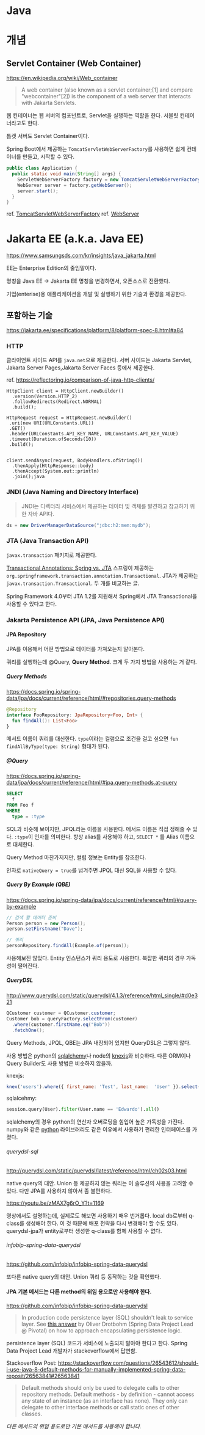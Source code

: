 # Java

# 개념

## Servlet Container (Web Container)

https://en.wikipedia.org/wiki/Web_container

> A web container (also known as a servlet container;[1] and compare "webcontainer"[2]) is the component of a web server that interacts with Jakarta Servlets.

웹 컨테이너는 웹 서버의 컴포넌트로, Servlet을 실행하는 역할을 한다. 서블릿 컨테이너라고도 한다.

톰캣 서버도 Servlet Container이다.

Spring Boot에서 제공하는 `TomcatServletWebServerFactory`를 사용하면 쉽게 컨테이너를 만들고, 시작할 수 있다.

```java
public class Application {
  public static void main(String[] args} {
    ServletWebServerFactory factory = new TomcatServletWebServerFactory();
    WebServer server = factory.getWebServer();
    server.start();
  }
}
```

ref. [TomcatServletWebServerFactory](https://docs.spring.io/spring-boot/docs/current/api/org/springframework/boot/web/embedded/tomcat/TomcatServletWebServerFactory.html)
ref. [WebServer](https://docs.spring.io/spring-boot/docs/current/api/org/springframework/boot/web/server/WebServer.html)

# Jakarta EE (a.k.a. Java EE)

https://www.samsungsds.com/kr/insights/java_jakarta.html

EE는 Enterprise Edition의 줄임말이다.

명칭을 Java EE -> Jakarta EE 명칭을 변경하면서, 오픈소스로 전환했다.

기업(enterise)용 애플리케이션을 개발 및 실행하기 위한 기술과 환경을 제공한다.

## 포함하는 기술

https://jakarta.ee/specifications/platform/8/platform-spec-8.html#a84

### HTTP

클라이언트 사이드 API를 `java.net`으로 제공한다. 서버 사이드는 Jakarta Servlet, Jakarta Server Pages,Jakarta Server Faces 등에서 제공한다.

ref. https://reflectoring.io/comparison-of-java-http-clients/
```
HttpClient client = HttpClient.newBuilder()
  .version(Version.HTTP_2)
  .followRedirects(Redirect.NORMAL)
  .build();

HttpRequest request = HttpRequest.newBuilder()
 .uri(new URI(URLConstants.URL))
 .GET()
 .header(URLConstants.API_KEY_NAME, URLConstants.API_KEY_VALUE)
 .timeout(Duration.ofSeconds(10))
 .build();


client.sendAsync(request, BodyHandlers.ofString())
  .thenApply(HttpResponse::body)
  .thenAccept(System.out::println)
  .join();java
```

### JNDI (Java Naming and Directory Interface)

> JNDI는 디렉터리 서비스에서 제공하는 데이터 및 객체를 발견하고 참고하기 위한 자바 API다.

```java
ds = new DriverManagerDataSource("jdbc:h2:mem:mydb");
```

### JTA (Java Transaction API)

`javax.transaction` 패키지로 제공한다.

[Transactional Annotations: Spring vs. JTA](https://www.baeldung.com/spring-vs-jta-transactional)
스프링이 제공하는 `org.springframework.transaction.annotation.Transactional`. JTA가 제공하는 `javax.transaction.Transactional`. 두 개를 비교하는 글.

Spring Framework 4.0부터 JTA 1.2를 지원해서 Spring에서 JTA Transactional을 사용할 수 있다고 한다.

### Jakarta Persistence API (JPA, Java Persistence API)

#### JPA Repository

JPA를 이용해서 어떤 방법으로 데이터를 가져오는지 알아본다.

쿼리를 실행하는데 @Query, **Query Method**. 크게 두 가지 방법을 사용하는 거 같다.

##### Query Methods

https://docs.spring.io/spring-data/jpa/docs/current/reference/html/#repositories.query-methods

```kotlin
@Repository
interface FooRepository: JpaRepository<Foo, Int> {
  fun findAll(): List<Foo>
}
```

메서드 이름이 쿼리를 대신한다. `type`이라는 컬럼으로 조건을 걸고 싶으면
`fun findAllByType(type: String)` 형태가 된다.

##### @Query

https://docs.spring.io/spring-data/jpa/docs/current/reference/html/#jpa.query-methods.at-query

```sql
SELECT
  f
FROM Foo f
WHERE
  type = :type
```

SQL과 비슷해 보이지만, JPQL라는 이름을 사용한다. 메서드 이름은 직접 정해줄 수 있다.
`:type`이 인자를 의미한다.  항상 alias를 사용해야 하고, `SELECT *` 를 Alias 이름으로 대체한다.

Query Method 마찬가지지만, 컬럼 정보는 Entity를 참조한다.

인자로 `nativeQuery = true`를 넘겨주면 JPQL 대신 SQL을 사용할 수 있다.

##### Query By Example (QBE)

https://docs.spring.io/spring-data/jpa/docs/current/reference/html/#query-by-example

```java
// 검색 할 데이터 준비
Person person = new Person();                         
person.setFirstname("Dave");                          

// 쿼리
personRepository.findAll(Example.of(person));
```

사용해보진 않았다. Entity 인스턴스가 쿼리 용도로 사용한다. 복잡한 쿼리의 경우 가독성이 떨어진다.

##### QueryDSL

http://www.querydsl.com/static/querydsl/4.1.3/reference/html_single/#d0e321

```java
QCustomer customer = QCustomer.customer;
Customer bob = queryFactory.selectFrom(customer)
  .where(customer.firstName.eq("Bob"))
  .fetchOne();
```

Query Methods, JPQL, QBE는 JPA 내장되어 있지만 QueryDSL은 그렇지 않다.

사용 방법은 python의 [sqlalchemy](https://www.sqlalchemy.org/)나 node의 [knexjs](http://knexjs.org/)와 비슷하다.
다른 ORM이나 Query Builder도 사용 방법은 비슷하지 않을까.

knexjs:

```javascript
knex('users').where({ first_name: 'Test', last_name:  'User' }).select('id')
```

sqlalcehmy:

```python
session.query(User).filter(User.name == 'Edwardo').all()
```

sqlalchemy의 경우 python의 연산자 오버로딩을 힘입어 높은 가독성을 가진다.
numpy와 같은 [python](python.md) 라이브러리도 같은 이유에서 사용하기 편리한 인터페이스를 가졌다.

###### querydsl-sql

http://querydsl.com/static/querydsl/latest/reference/html/ch02s03.html

native query의 대안. Union 등 제공하지 않는 쿼리는 이 솔루션의 사용을 고려할 수 있다.
다만 JPA를 사용하지 않아서 좀 불편하다.

https://youtu.be/zMAX7g6rO_Y?t=1169

영상에서도 설명하는데, 실제로도 해보면 사용하기 매우 번거롭다.
local db로부터 q-class를 생성해야 한다. 이 것 때문에 배포 전략을 다시 변경해야 할 수도 있다.
querydsl-jpa가 entity로부터 생성한 q-class를 함께 사용할 수 없다.

###### infobip-spring-data-querydsl

https://github.com/infobip/infobip-spring-data-querydsl

또다른 native query의 대안. Union 쿼리 등 동작하는 것을 확인했다.

#### JPA 기본 메서드는 다른 method의 위임 용으로만 사용해야 한다.

https://github.com/infobip/infobip-spring-data-querydsl

> In production code persistence layer (SQL) shouldn't leak to service layer. See [this answer](https://stackoverflow.com/a/26563841/607767) by Oliver Drotbohm (Spring Data Project Lead @ Pivotal) on how to approach encapsulating persistence logic.

persistence layer (SQL) 코드가 서비스에 노출되지 말아야 한다고 한다. Spring Data Project Lead 개발자가 stackoverflow에서 답변함.

Stackoverflow Post: https://stackoverflow.com/questions/26543612/should-i-use-java-8-default-methods-for-manually-implemented-spring-data-reposit/26563841#26563841

> Default methods should only be used to delegate calls to other repository methods. Default methods - by definition - cannot access any state of an instance (as an interface has none). They only can delegate to other interface methods or call static ones of other classes.

*다른 메서드의 위임 용도로만 기본 메서드를 사용해야 합니다.*
